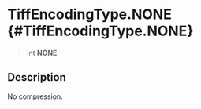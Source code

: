 TiffEncodingType.NONE {#TiffEncodingType.NONE}
=====================

> int **NONE**

Description
-----------

No compression.
